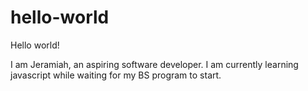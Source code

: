 # hello-world

Hello world!

I am Jeramiah, an aspiring software developer.
I am currently learning javascript while waiting for my BS program to start.
